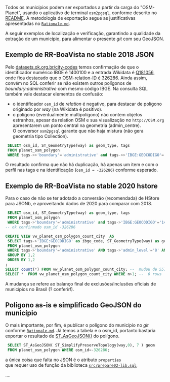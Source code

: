 Todos os municípios podem ser exportados a partir da carga do "OSM-Planet", usando o aplicativo de terminal `osm2pgsql`, 
conforme descrito no [README](README.md). 
A metodologia de exportação segue as justificativas apresentadas no [`Rationale.md`](../Rationale.md).

A seguir exemplos de localização e verificação, garantindo a qualidade da extração de um município,
para alimentar o presente *git* com seu GeoJSON.

## Exemplo de RR-BoaVista no stable 2018 JSON
Pelo [datasets.ok.org.br/city-codes](http://datasets.ok.org.br/city-codes) temos confirmação de que o identificador numérico IBGE é 1400100
e a entrada Wikidata é [Q181056](http://wikidata.org/entity/Q181056#P402), onde fica destacado que 
o [OSM-relation-ID é 326286](https://www.openstreetmap.org/relation/326286).
Ainda assim, convém no SQL conferir se não existem outros polígonos de _boundary:administrative_
com mesmo código IBGE. Na consulta SQL também vale destacar elementos de confusão:
* o identificador  `osm_id` de *relation* é negativo, para destacar de polígono originado por *way* (na Wikidata é positivo).
* o polígono (eventualmente multipolígono) não contem objetos estranhos, apesar da relation OSM e sua visualização no `http://OSM.org` apresentarem um ponto central na geometria (admin_centre).<br/> O conversor `osm2pgsql` garante que não haja mistura (não gera geometria tipo Collection).

```sql
 SELECT osm_id, ST_GeometryType(way) as geom_type, tags 
 FROM planet_osm_polygon 
 WHERE tags->>'boundary'='administrative' and tags->>'IBGE:GEOCODIGO'='1400100';
```

O resultado confirma que não há duplicação, há apenas um item e com o perfil nas tags e na identificação (`osm_id = -326286`) conforme esperado.

## Exemplo de RR-BoaVista no stable 2020 hstore
Para o caso de não se ter adotado a conversão (recomendada) de HStore para JSONb, e aproveitando dados de 2020 para comparar com 2018.

```sql
 SELECT osm_id, ST_GeometryType(way) as geom_type, tags 
 FROM planet_osm_polygon 
 WHERE tags->'boundary'='administrative' and tags->'IBGE:GEOCODIGO'='1400100';
-- ok confirmado osm_id -326286

CREATE VIEW vw_planet_osm_polygon_count_city  AS
 SELECT tags->'IBGE:GEOCODIGO' as ibge_code, ST_GeometryType(way) as geom_type, count(*) n
 FROM planet_osm_polygon 
 WHERE tags->'boundary'='administrative' AND tags->'admin_level'='8' AND tags?'IBGE:GEOCODIGO'
 GROUP BY 1,2
 ORDER BY 1,2
;
SELECT count(*) FROM vw_planet_osm_polygon_count_city; --  mudou de 5570 para 5568
SELECT *  FROM vw_planet_osm_polygon_count_city WHERE n>1; --  0 rows
```
A mudança se refere ao balanço final de exclusões/inclusões oficiais de municípios no Brasil (? conferir!).

## Polígono as-is e simplificado GeoJSON do município

O mais importante, por fim, é publicar o polígono do município no _git_ conforme [`Rationale.md`](../Rationale.md). 
Já temos a tabela e o osm_id, portanto bastaria exportar o resultado de [ST_AsGeoJSON()](https://postgis.net/docs/ST_AsGeoJSON.html) do polígono.

```sql
 SELECT ST_AsGeoJSON( ST_SimplifyPreserveTopology(way,0), 7 ) geom 
 FROM planet_osm_polygon WHERE osm_id=-326286;
```
a única coisa que falta no JSON é o atributo `properties`  
que requer uso de função da biblioteca [`src/prepare02-lib.sql`](src/prepare02-lib.sql),

   ....
   
   
